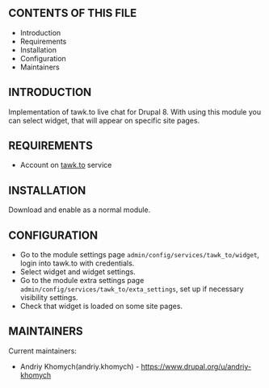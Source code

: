 CONTENTS OF THIS FILE
---------------------
  
 * Introduction
 * Requirements
 * Installation
 * Configuration
 * Maintainers
 
INTRODUCTION
---------------------

Implementation of tawk.to live chat for Drupal 8.
With using this module you can select widget, that will appear on specific
site pages.

REQUIREMENTS
---------------------

- Account on [tawk.to](tawk.to) service

INSTALLATION
---------------------

Download and enable as a normal module.

CONFIGURATION
-------------

* Go to the module settings page `admin/config/services/tawk_to/widget`,
login into tawk.to with credentials.
* Select widget and widget settings.
* Go to the module extra settings page `admin/config/services/tawk_to/exta_settings`,
set up if necessary visibility settings.
* Check that widget is loaded on some site pages.

MAINTAINERS
-----------

Current maintainers:
* Andriy Khomych(andriy.khomych) - https://www.drupal.org/u/andriy-khomych
